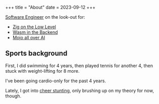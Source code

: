 +++
title = "About"
date = 2023-09-12
+++

[Software Engineer](https://tensorush.github.io/cv/en.pdf) on the look-out for:

* [Zig on the Low Level](https://ziglang.org)
* [Wasm in the Backend](https://webassembly.org)
* [Mojo all over AI](https://www.modular.com/mojo)

## Sports background

First, I did swimming for 4 years, then played tennis for another 4, then stuck with weight-lifting for 8 more.

I've been going cardio-only for the past 4 years.

Lately, I got into [cheer stunting](@/csg.md), only brushing up on my theory for now, though.
